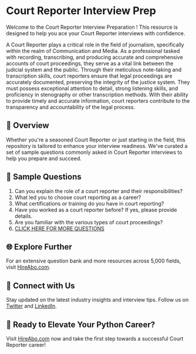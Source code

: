 # Court Reporter Interview Prep

Welcome to the Court Reporter Interview Preparation ! This resource is designed to help you ace your Court Reporter interviews with confidence.

A Court Reporter plays a critical role in the field of journalism, specifically within the realm of Communication and Media. As a professional tasked with recording, transcribing, and producing accurate and comprehensive accounts of court proceedings, they serve as a vital link between the judicial system and the public. Through their meticulous note-taking and transcription skills, court reporters ensure that legal proceedings are accurately documented, preserving the integrity of the justice system. They must possess exceptional attention to detail, strong listening skills, and proficiency in stenography or other transcription methods. With their ability to provide timely and accurate information, court reporters contribute to the transparency and accountability of the legal process.

## 🚀 Overview

Whether you're a seasoned Court Reporter or just starting in the field, this repository is tailored to enhance your interview readiness. We've curated a set of sample questions commonly asked in Court Reporter interviews to help you prepare and succeed.

## 📝 Sample Questions

1. Can you explain the role of a court reporter and their responsibilities?
2. What led you to choose court reporting as a career?
3. What certifications or training do you have in court reporting?
4. Have you worked as a court reporter before? If yes, please provide details.
5. Are you familiar with the various types of court proceedings?
6. [CLICK HERE FOR MORE QUESTIONS](https://hireabo.com/job/8_0_18/Court%20Reporter)

## 🌐 Explore Further

For an extensive question bank and more resources across 5,000 fields, visit [HireAbo.com](https://www.hireabo.com).

## 📱 Connect with Us

Stay updated on the latest industry insights and interview tips. Follow us on [Twitter](https://twitter.com/hireabo) and [LinkedIn](https://www.linkedin.com/in/hire-abo-3609972a8/).

## 🚀 Ready to Elevate Your Python Career?

Visit [HireAbo.com](https://www.hireabo.com) now and take the first step towards a successful Court Reporter career!